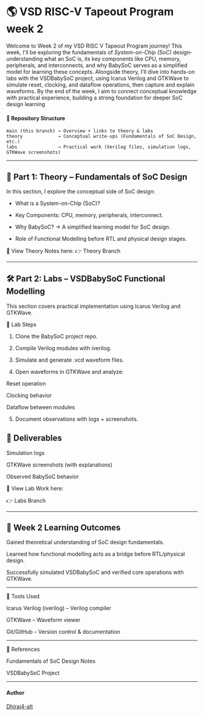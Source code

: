 # 🌎 VSD RISC-V Tapeout Program week 2

Welcome to Week 2 of my VSD RISC V Tapeout Program journey! This week, I'll be exploring the fundamentals of *System-on-Chip (SoC)* design-understanding what an SoC is, its key components like CPU, memory, peripherals, and interconnects, and why BabySoC serves as a simplified model for learning these concepts. Alongside theory, I'll dive into hands-on labs with the VSDBabySoC project, using Icarus Verilog and GTKWave to simulate reset, clocking, and dataflow operations, then capture and explain waveforms. By the end of the week, I aim to connect conceptual knowledge with practical experience, building a strong foundation for deeper SoC design learning

#### 📅 Repository Structure

```
main (this branch) → Overview + links to theory & labs
theory             → Conceptual write-ups (Fundamentals of SoC Design, etc.)
labs               → Practical work (Verilog files, simulation logs, GTKWave screenshots)
```

---

## 🧠 Part 1: Theory – Fundamentals of SoC Design

In this section, I explore the conceptual side of SoC design:

* What is a System-on-Chip (SoC)?

* Key Components: CPU, memory,     peripherals, interconnect.

* Why BabySoC? → A simplified learning model for SoC design.

* Role of Functional Modelling before RTL and physical design stages.


📂 View Theory Notes here:
👉 Theory Branch


---

## 🛠️ Part 2: Labs – VSDBabySoC Functional Modelling

This section covers practical implementation using Icarus Verilog and GTKWave.

🔬 Lab Steps

1. Clone the BabySoC project repo.

2. Compile Verilog modules with iverilog.

3. Simulate and generate .vcd waveform files.

4. Open waveforms in GTKWave and analyze:

Reset operation

Clocking behavior

Dataflow between modules

5. Document observations with logs + screenshots.



## 📑 Deliverables

Simulation logs

GTKWave screenshots (with explanations)

Observed BabySoC behavior


📂 View Lab Work here:

👉 Labs Branch


---

## 🎯 Week 2 Learning Outcomes

Gained theoretical understanding of SoC design fundamentals.

Learned how functional modelling acts as a bridge before RTL/physical design.

Successfully simulated VSDBabySoC and verified core operations with GTKWave.



---

🚀 Tools Used

Icarus Verilog (iverilog) – Verilog compiler

GTKWave – Waveform viewer

Git/GitHub – Version control & documentation



---

📖 References

Fundamentals of SoC Design Notes

VSDBabySoC Project

---

#### Author 

[Dhiraj4-alt](https://github.com/Dhiraj4-alt)